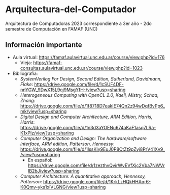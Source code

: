 # Arquitectura-del-Computador

Arquitectura de Computadoras 2023 correspondiente a 3er año - 2do semestre de Computación en FAMAF (UNC)

## Información importante

- Aula virtual: <https://famaf.aulavirtual.unc.edu.ar/course/view.php?id=176>
  - Vieja: <https://famaf-consultas.aulavirtual.unc.edu.ar/course/view.php?id=1023>
- Bibliografía:
  - _SystemVerilog For Design, Second Edition, Sutherland, Davidmann, Flake_: <https://drive.google.com/file/d/1cSUF4DF-nnYGW_9DwX15L9qj9MsgYfH-/view?usp=sharing>
  - _Heterogeneous Computing with OpenCL 2.0, Kaeli, Mistry, Schaa, Zhang_: <https://drive.google.com/file/d/1f8718D7eakIE74Qn2z94wDqfBvPp6_mk/view?usp=sharing>
  - _Digital Design and Computer Architecture, ARM Edition, Harris, Harris_: <https://drive.google.com/file/d/1n3d3aYOENu674aKaF1asq7LRa-K1xPlz/view?usp=sharing>
  - _Computer Organization and Design: The hardware/software interface, ARM edition, Patterson, Hennessy_: <https://drive.google.com/file/d/1lssKIy9EuJ0P8CtZt9pZvj8PrV41Xv9_/view?usp=sharing>
    - En español: <https://drive.google.com/file/d/1zezthvQvirWyEVfXjc2Vba7NWVrlB2bJ/view?usp=sharing>
  - _Computer Architecture: A quantitative approach, Hennessy, Patterson_: <https://drive.google.com/file/d/1KrkLzHQkHHAqr6-K0Qmv-yks1xlVLGNG/view?usp=sharing>

